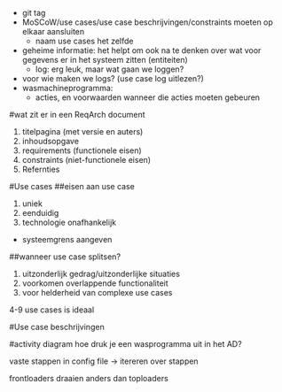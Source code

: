 - git tag
- MoSCoW/use cases/use case beschrijvingen/constraints moeten op elkaar aansluiten
    + naam use cases het zelfde
- geheime informatie: het helpt om ook na te denken over wat voor gegevens er in het systeem zitten (entiteiten)
    + log: erg leuk, maar wat gaan we loggen?
- voor wie maken we logs? (use case log uitlezen?)
- wasmachineprogramma: 
    + acties, en voorwaarden wanneer die acties moeten gebeuren

#wat zit er in een ReqArch document
1. titelpagina (met versie en auters)
2. inhoudsopgave
3. requirements (functionele eisen)
4. constraints (niet-functionele eisen)
5. Refernties

#Use cases
##eisen aan use case
1. uniek
2. eenduidig
3. technologie onafhankelijk

- systeemgrens aangeven

##wanneer use case splitsen?
1. uitzonderlijk gedrag/uitzonderlijke situaties
2. voorkomen overlappende functionaliteit
3. voor helderheid van complexe use cases

4-9 use cases is ideaal

#Use case beschrijvingen


#activity diagram
hoe druk je een wasprogramma uit in het AD?

vaste stappen in config file -> itereren over stappen

frontloaders draaien anders dan toploaders